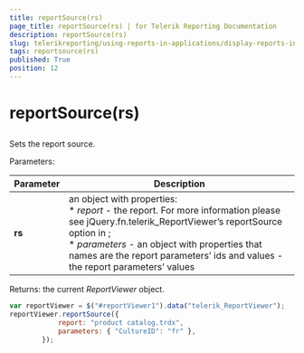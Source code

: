 ```yaml
---
title: reportSource(rs)
page_title: reportSource(rs) | for Telerik Reporting Documentation
description: reportSource(rs)
slug: telerikreporting/using-reports-in-applications/display-reports-in-applications/web-application/html5-report-viewer/api-reference/reportviewer/methods/reportsource(rs)
tags: reportsource(rs)
published: True
position: 12
---
```


# reportSource(rs)



## 

Sets the report source.

Parameters:


| Parameter | Description |
| ------ | ------ |
| __rs__ |an object with properties:<br/>*  *report* - the report. For more information please see jQuery.fn.telerik_ReportViewer’s reportSource option in [](c578f366-93da-4dd1-8972-6efbc5a1790b#Options);<br/>*  *parameters* - an object with properties that names are the report parameters’ ids and values - the report parameters’ values|




Returns: the current *ReportViewer*  object.         

	
````js
var reportViewer = $("#reportViewer1").data("telerik_ReportViewer");
reportViewer.reportSource({
            report: "product catalog.trdx",
            parameters: { "CultureID": "fr" },
        });
````

